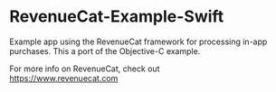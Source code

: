 # RevenueCat-Example-Swift
Example app using the RevenueCat framework for processing in-app purchases. This a port of the Objective-C example.

For more info on RevenueCat, check out  
https://www.revenuecat.com

